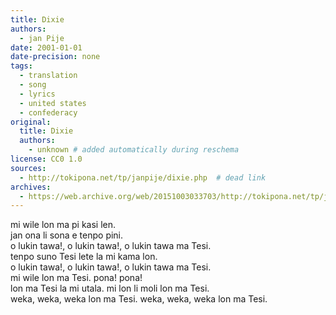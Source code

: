 ```yaml
---
title: Dixie
authors:
  - jan Pije
date: 2001-01-01
date-precision: none
tags:
  - translation
  - song
  - lyrics
  - united states
  - confederacy
original:
  title: Dixie
  authors:
    - unknown # added automatically during reschema
license: CC0 1.0
sources:
  - http://tokipona.net/tp/janpije/dixie.php  # dead link
archives:
  - https://web.archive.org/web/20151003033703/http://tokipona.net/tp/janpije/dixie.php
---
```


<!--
### English

I wish I was in the land of cotton.  
Old times there are not forgotten.  
Look away!, look away!, look away Dixie land.  
In Dixie land where I was born, early on one frosty mornin'  
Look away!, look away!, look away Dixie land.  
And I wish I was in Dixie! Hooray! Hooray!  
In Dixie land I'll take my stand to live and die in Dixie.  
Away, away, away down south in Dixie. Away, away, away down south in Dixie!
-->

<!-- ### Toki Pona -->
mi wile lon ma pi kasi len.  \
jan ona li sona e tenpo pini.  \
o lukin tawa!, o lukin tawa!, o lukin tawa ma Tesi.  \
tenpo suno Tesi lete la mi kama lon.  \
o lukin tawa!, o lukin tawa!, o lukin tawa ma Tesi.  \
mi wile lon ma Tesi. pona! pona!  \
lon ma Tesi la mi utala. mi lon li moli lon ma Tesi.  \
weka, weka, weka lon ma Tesi. weka, weka, weka lon ma Tesi. 

<!--
### Retro-Translation Back to English

I want to be in the land of clothe-plant.  
Its people understand past times.  
Look toward!, look toward!, look toward Dixie.  
On a cold Dixie day, I came to exist.  
Look toward!, look toward!, look toward Dixie.  
I want to be in Dixie. Yay! Yay!  
In Dixie I fight. I live and die in Dixie.  
Away, away, away in Dixie. Away, away, away in Dixie.
-->
